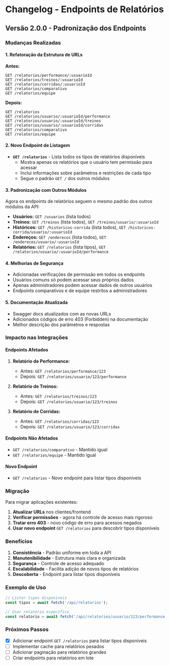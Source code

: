 # Changelog - Endpoints de Relatórios

## Versão 2.0.0 - Padronização dos Endpoints

### Mudanças Realizadas

#### 1. Refatoração da Estrutura de URLs

**Antes:**
```
GET /relatorios/performance/:usuarioId
GET /relatorios/treinos/:usuarioId
GET /relatorios/corridas/:usuarioId
GET /relatorios/comparativo
GET /relatorios/equipe
```

**Depois:**
```
GET /relatorios
GET /relatorios/usuario/:usuarioId/performance
GET /relatorios/usuario/:usuarioId/treinos
GET /relatorios/usuario/:usuarioId/corridas
GET /relatorios/comparativo
GET /relatorios/equipe
```

#### 2. Novo Endpoint de Listagem

- **`GET /relatorios`** - Lista todos os tipos de relatórios disponíveis
  - Mostra apenas os relatórios que o usuário tem permissão para acessar
  - Inclui informações sobre parâmetros e restrições de cada tipo
  - Segue o padrão `GET /` dos outros módulos

#### 3. Padronização com Outros Módulos

Agora os endpoints de relatórios seguem o mesmo padrão dos outros módulos da API:

- **Usuários:** `GET /usuarios` (lista todos)
- **Treinos:** `GET /treinos` (lista todos), `GET /treinos/usuario/:usuarioId`
- **Históricos:** `GET /historicos-corrida` (lista todos), `GET /historicos-corrida/usuario/:usuarioId`
- **Endereços:** `GET /enderecos` (lista todos), `GET /enderecos/usuario/:usuarioId`
- **Relatórios:** `GET /relatorios` (lista tipos), `GET /relatorios/usuario/:usuarioId/performance`

#### 4. Melhorias de Segurança

- Adicionadas verificações de permissão em todos os endpoints
- Usuários comuns só podem acessar seus próprios dados
- Apenas administradores podem acessar dados de outros usuários
- Endpoints comparativos e de equipe restritos a administradores

#### 5. Documentação Atualizada

- Swagger docs atualizados com as novas URLs
- Adicionados códigos de erro 403 (Forbidden) na documentação
- Melhor descrição dos parâmetros e respostas

### Impacto nas Integrações

#### Endpoints Afetados

1. **Relatório de Performance:**
   - Antes: `GET /relatorios/performance/123`
   - Depois: `GET /relatorios/usuario/123/performance`

2. **Relatório de Treinos:**
   - Antes: `GET /relatorios/treinos/123`
   - Depois: `GET /relatorios/usuario/123/treinos`

3. **Relatório de Corridas:**
   - Antes: `GET /relatorios/corridas/123`
   - Depois: `GET /relatorios/usuario/123/corridas`

#### Endpoints Não Afetados

- `GET /relatorios/comparativo` - Mantido igual
- `GET /relatorios/equipe` - Mantido igual

#### Novo Endpoint

- `GET /relatorios` - Novo endpoint para listar tipos disponíveis

### Migração

Para migrar aplicações existentes:

1. **Atualizar URLs** nos clientes/frontend
2. **Verificar permissões** - agora há controle de acesso mais rigoroso
3. **Tratar erro 403** - novo código de erro para acessos negados
4. **Usar novo endpoint** `GET /relatorios` para descobrir tipos disponíveis

### Benefícios

1. **Consistência** - Padrão uniforme em toda a API
2. **Manutenibilidade** - Estrutura mais clara e organizada
3. **Segurança** - Controle de acesso adequado
4. **Escalabilidade** - Facilita adição de novos tipos de relatórios
5. **Descoberta** - Endpoint para listar tipos disponíveis

### Exemplo de Uso

```javascript
// Listar tipos disponíveis
const tipos = await fetch('/api/relatorios');

// Usar relatório específico
const relatorio = await fetch('/api/relatorios/usuario/123/performance');
```

### Próximos Passos

- [x] Adicionar endpoint `GET /relatorios` para listar tipos disponíveis
- [ ] Implementar cache para relatórios pesados
- [ ] Adicionar paginação para relatórios grandes
- [ ] Criar endpoints para relatórios em lote 
